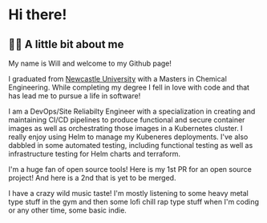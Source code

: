 # Hi there!

## 👨‍💻 A little bit about me

My name is Will and welcome to my Github page!

I graduated from [Newcastle University](https://www.ncl.ac.uk/) with a Masters in Chemical Engineering. While completing my degree I fell in love with code and that has lead me to pursue a life in software!

I am a DevOps/Site Reliabilty Engineer with a specialization in creating and maintaining CI/CD pipelines to produce functional and secure container images as well as orchestrating those images in a Kubernetes cluster. I really enjoy using Helm to manage my Kubeneres deployments. 
I've also dabbled in some automated testing, including functional testing as well as infrastructure testing for Helm charts and terraform.

I'm a huge fan of open source tools! Here is my 1st PR for an open source project! And here is a 2nd that is yet to be merged.

I have a crazy wild music taste! I'm mostly listening to some heavy metal type stuff in the gym and then some lofi chill rap type stuff when I'm coding or any other time, some basic indie.

